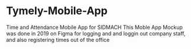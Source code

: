 # Tymely-Mobile-App
Time and Attendance Mobile App for SIDMACH
This Moble App Mockup was done in 2019 on Figma for logging and and loggin out company staff, and also registering times out of the office
